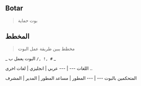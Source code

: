 ## Botar
> بوت حماية

## المخطط
> مخطط يبين طريقة عمل البوت 

_ البوت يعمل ب `/, !, #` _

اللغات 
--- | ---
عربي | انجليزي | لغات اخرى ..


المتحكمين بالبوت 
--- | ---
المطور | مساعد المطور | المدير | المشرف
